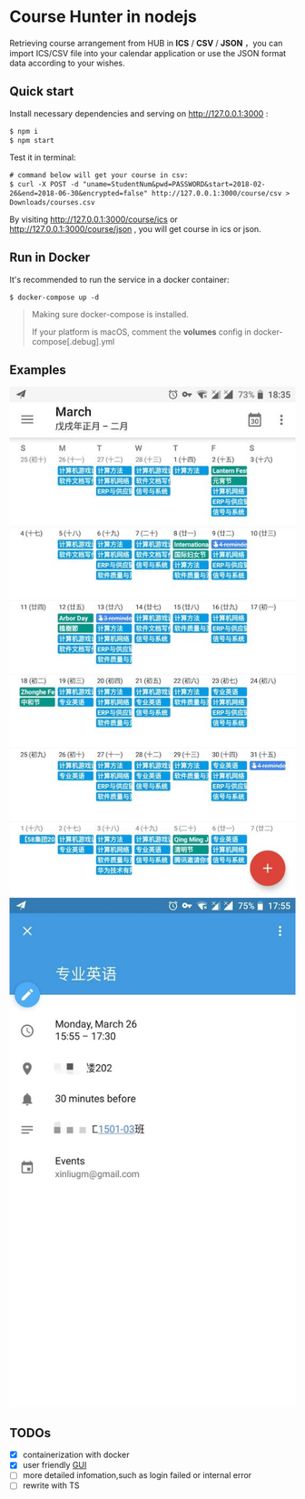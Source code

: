# Course Hunter in nodejs
Retrieving course arrangement from HUB in **ICS** / **CSV** / **JSON** ，you can import ICS/CSV file into your calendar application or use the JSON format data according to your wishes.

## Quick start
Install necessary dependencies and serving on http://127.0.0.1:3000 : 
```shell
$ npm i
$ npm start
```
Test it in terminal: 
```shell
# command below will get your course in csv:
$ curl -X POST -d "uname=StudentNum&pwd=PASSWORD&start=2018-02-26&end=2018-06-30&encrypted=false" http://127.0.0.1:3000/course/csv > Downloads/courses.csv

```
By visiting http://127.0.0.1:3000/course/ics or http://127.0.0.1:3000/course/json , you will get course in ics or json.


## Run in Docker 
It's recommended to run the service in a docker container: 
```shell
$ docker-compose up -d
```

> Making sure docker-compose is installed.
>
> If your platform is macOS, comment the **volumes** config in docker-compose[.debug].yml

## Examples
![summary](./assets/summary.jpg) 
![summary](./assets/detail.jpg) 

## TODOs
- [x] containerization with docker
- [x] user friendly [GUI](https://github.com/dashMrl/course_hunter)  
- [ ] more detailed infomation,such as login failed or internal error
- [ ] rewrite with TS